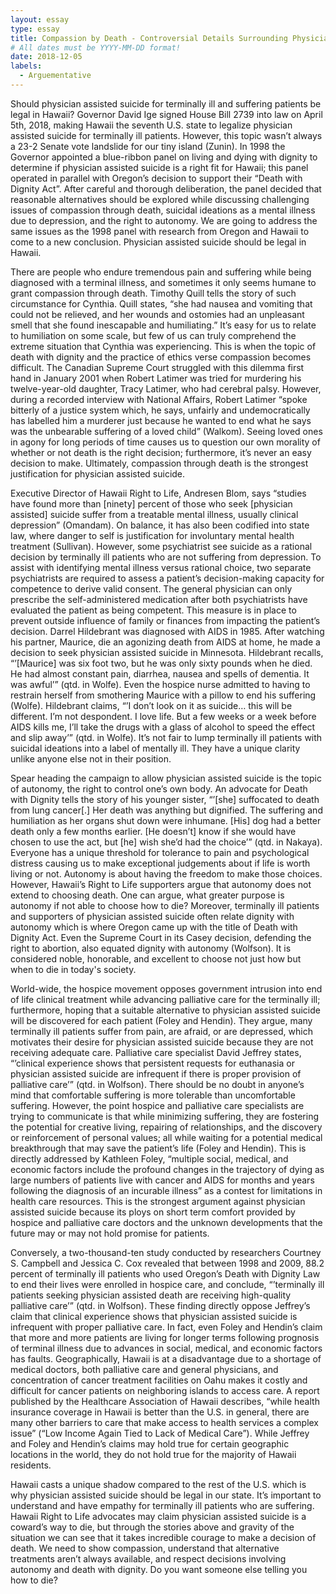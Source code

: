 ```yaml
---
layout: essay
type: essay
title: Compassion by Death - Controversial Details Surrounding Physician Assisted Suicide
# All dates must be YYYY-MM-DD format!
date: 2018-12-05
labels:
  - Arguementative
---
```


<p>Should physician assisted suicide for terminally ill and suffering patients be legal in Hawaii?  Governor David Ige signed House Bill 2739 into law on April 5th, 2018, making Hawaii the seventh U.S. state to legalize physician assisted suicide for terminally ill patients.  However, this topic wasn’t always a 23-2 Senate vote landslide for our tiny island (Zunin).  In 1998 the Governor appointed a blue-ribbon panel on living and dying with dignity to determine if physician assisted suicide is a right fit for Hawaii; this panel operated in parallel with Oregon’s decision to support their “Death with Dignity Act”.  After careful and thorough deliberation, the panel decided that reasonable alternatives should be explored while discussing challenging issues of compassion through death, suicidal ideations as a mental illness due to depression, and the right to autonomy.  We are going to address the same issues as the 1998 panel with research from Oregon and Hawaii to come to a new conclusion.  Physician assisted suicide should be legal in Hawaii.</p>
<p>There are people who endure tremendous pain and suffering while being diagnosed with a terminal illness, and sometimes it only seems humane to grant compassion through death.  Timothy Quill tells the story of such circumstance for Cynthia.  Quill states, “she had nausea and vomiting that could not be relieved, and her wounds and ostomies had an unpleasant smell that she found inescapable and humiliating.”  It’s easy for us to relate to humiliation on some scale, but few of us can truly comprehend the extreme situation that Cynthia was experiencing.  This is when the topic of death with dignity and the practice of ethics verse compassion becomes difficult.  The Canadian Supreme Court struggled with this dilemma first hand in January 2001 when Robert Latimer was tried for murdering his twelve-year-old daughter, Tracy Latimer, who had cerebral palsy.  However, during a recorded interview with National Affairs, Robert Latimer “spoke bitterly of a justice system which, he says, unfairly and undemocratically has labelled him a murderer just because he wanted to end what he says was the unbearable suffering of a loved child” (Walkom).  Seeing loved ones in agony for long periods of time causes us to question our own morality of whether or not death is the right decision; furthermore, it’s never an easy decision to make.  Ultimately, compassion through death is the strongest justification for physician assisted suicide.</p>
<p>Executive Director of Hawaii Right to Life, Andresen Blom, says “studies have found more than [ninety] percent of those who seek [physician assisted] suicide suffer from a treatable mental illness, usually clinical depression” (Omandam).  On balance, it has also been codified into state law, where danger to self is justification for involuntary mental health treatment (Sullivan).  However, some psychiatrist see suicide as a rational decision by terminally ill patients who are not suffering from depression.  To assist with identifying mental illness versus rational choice, two separate psychiatrists are required to assess a patient’s decision-making capacity for competence to derive valid consent.  The general physician can only prescribe the self-administered medication after both psychiatrists have evaluated the patient as being competent.  This measure is in place to prevent outside influence of family or finances from impacting the patient’s decision.  Darrel Hildebrant was diagnosed with AIDS in 1985.  After watching his partner, Maurice, die an agonizing death from AIDS at home, he made a decision to seek physician assisted suicide in Minnesota.  Hildebrant recalls, “’[Maurice] was six foot two, but he was only sixty pounds when he died.  He had almost constant pain, diarrhea, nausea and spells of dementia.  It was awful’” (qtd. in Wolfe).  Even the hospice nurse admitted to having to restrain herself from smothering Maurice with a pillow to end his suffering (Wolfe).  Hildebrant claims, “’I don’t look on it as suicide… this will be different.  I’m not despondent.  I love life.  But a few weeks or a week before AIDS kills me, I’ll take the drugs with a glass of alcohol to speed the effect and slip away’” (qtd. in Wolfe).  It’s not fair to lump terminally ill patients with suicidal ideations into a label of mentally ill.  They have a unique clarity unlike anyone else not in their position. </p>
<p>Spear heading the campaign to allow physician assisted suicide is the topic of autonomy, the right to control one’s own body.  An advocate for Death with Dignity tells the story of his younger sister, “’[she] suffocated to death from lung cancer[.]  Her death was anything but dignified.  The suffering and humiliation as her organs shut down were inhumane.  [His] dog had a better death only a few months earlier.  [He doesn’t] know if she would have chosen to use the act, but [he] wish she’d had the choice’” (qtd. in Nakaya).  Everyone has a unique threshold for tolerance to pain and psychological distress causing us to make exceptional judgements about if life is worth living or not.  Autonomy is about having the freedom to make those choices.  However, Hawaii’s Right to Life supporters argue that autonomy does not extend to choosing death.  One can argue, what greater purpose is autonomy if not able to choose how to die?  Moreover, terminally ill patients and supporters of physician assisted suicide often relate dignity with autonomy which is where Oregon came up with the title of Death with Dignity Act.  Even the Supreme Court in its Casey decision, defending the right to abortion, also equated dignity with autonomy (Wolfson).  It is considered noble, honorable, and excellent to choose not just how but when to die in today's society.</p>
<p>World-wide, the hospice movement opposes government intrusion into end of life clinical treatment while advancing palliative care for the terminally ill; furthermore, hoping that a suitable alternative to physician assisted suicide will be discovered for each patient (Foley and Hendin).  They argue, many terminally ill patients suffer from pain, are afraid, or are depressed, which motivates their desire for physician assisted suicide because they are not receiving adequate care.  Palliative care specialist David Jeffrey states, “’clinical experience shows that persistent requests for euthanasia or physician assisted suicide are infrequent if there is proper provision of palliative care’” (qtd. in Wolfson).  There should be no doubt in anyone’s mind that comfortable suffering is more tolerable than uncomfortable suffering.  However, the point hospice and palliative care specialists are trying to communicate is that while minimizing suffering, they are fostering the potential for creative living, repairing of relationships, and the discovery or reinforcement of personal values; all while waiting for a potential medical breakthrough that may save the patient’s life (Foley and Hendin).  This is directly addressed by Kathleen Foley, “multiple social, medical, and economic factors include the profound changes in the trajectory of dying as large numbers of patients live with cancer and AIDS for months and years following the diagnosis of an incurable illness” as a contest for limitations in health care resources.  This is the strongest argument against physician assisted suicide because its ploys on short term comfort provided by hospice and palliative care doctors and the unknown developments that the future may or may not hold promise for patients.</p>
<p>Conversely, a two-thousand-ten study conducted by researchers Courtney S. Campbell and Jessica C. Cox revealed that between 1998 and 2009, 88.2 percent of terminally ill patients who used Oregon’s Death with Dignity Law to end their lives were enrolled in hospice care, and conclude, “’terminally ill patients seeking physician assisted death are receiving high-quality palliative care’” (qtd. in Wolfson).  These finding directly oppose Jeffrey’s claim that clinical experience shows that physician assisted suicide is infrequent with proper palliative care.  In fact, even Foley and Hendin’s claim that more and more patients are living for longer terms following prognosis of terminal illness due to advances in social, medical, and economic factors has faults.  Geographically, Hawaii is at a disadvantage due to a shortage of medical doctors, both palliative care and general physicians, and concentration of cancer treatment facilities on Oahu makes it costly and difficult for cancer patients on neighboring islands to access care.  A report published by the Healthcare Association of Hawaii describes, “while health insurance coverage in Hawaii is better than the U.S. in general, there are many other barriers to care that make access to health services a complex issue” (“Low Income Again Tied to Lack of Medical Care”).   While Jeffrey and Foley and Hendin’s claims may hold true for certain geographic locations in the world, they do not hold true for the majority of Hawaii residents.</p>
<p>Hawaii casts a unique shadow compared to the rest of the U.S. which is why physician assisted suicide should be legal in our state.  It’s important to understand and have empathy for terminally ill patients who are suffering.  Hawaii Right to Life advocates may claim physician assisted suicide is a coward’s way to die, but through the stories above and gravity of the situation we can see that it takes incredible courage to make a decision of death.  We need to show compassion, understand that alternative treatments aren’t always available, and respect decisions involving autonomy and death with dignity.  Do you want someone else telling you how to die?</p>
